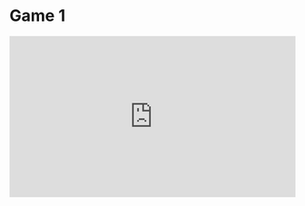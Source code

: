 # Game 1

<div style="width: 100%;"><div style="position: relative; padding-bottom: 56.25%; padding-top: 0; height: 0;"><iframe title="Equipe 10 Atelier 5 Maths" frameborder="0" width="1200" height="675" style="position: absolute; top: 0; left: 0; width: 100%; height: 100%;" src="https://view.genial.ly/63da751e8481540012063938" type="text/html" allowscriptaccess="always" allowfullscreen="true" scrolling="yes" allownetworking="all"></iframe> </div> </div>
